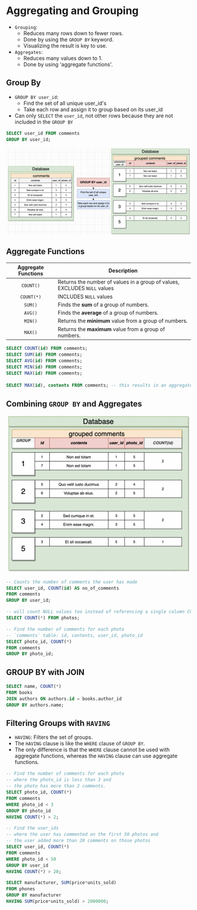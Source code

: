 # Aggregating and Grouping

- `Grouping`:
  - Reduces many rows down to fewer rows.
  - Done by using the `GROUP BY` keyword.
  - Visualizing the result is key to use.
- `Aggregates`:
  - Reduces many values down to 1.
  - Done by using 'aggregate functions'.

## Group By

- `GROUP BY user_id`:
  - Find the set of all unique user_id's
  - Take each row and assign it to group based on its user_id
- Can only `SELECT` the `user_id`, not other rows because they are not included in the `GROUP BY`

```sql
SELECT user_id FROM comments
GROUP BY user_id;
```

<img src="../pics/group-by.png" />

## Aggregate Functions

| Aggregate Functions | Description                                                               |
| :-----------------: | ------------------------------------------------------------------------- |
|      `COUNT()`      | Returns the number of values in a group of values, EXCLUDES `NULL` values |
|     `COUNT(*)`      | INCLUDES `NULL` values                                                    |
|       `SUM()`       | Finds the **sum** of a group of numbers.                                  |
|       `AVG()`       | Finds the **average** of a group of numbers.                              |
|       `MIN()`       | Returns the **minimum** value from a group of numbers.                    |
|       `MAX()`       | Returns the **maximum** value from a group of numbers.                    |

```sql
SELECT COUNT(id) FROM comments;
SELECT SUM(id) FROM comments;
SELECT AVG(id) FROM comments;
SELECT MIN(id) FROM comments;
SELECT MAX(id) FROM comments;

SELECT MAX(id), contents FROM comments; -- this results in an aggregate function error
```

## Combining `GROUP BY` and Aggregates

<img src="../pics/group-by2.png" />

```sql
-- Counts the number of comments the user has made
SELECT user_id, COUNT(id) AS no_of_comments
FROM comments
GROUP BY user_id;
```

```sql
-- will count NULL values too instead of referencing a single column COUNT(user_id)
SELECT COUNT(*) FROM photos;
```

```sql
-- Find the number of comments for each photo
-- `comments` table: id, contents, user_id, photo_id
SELECT photo_id, COUNT(*)
FROM comments
GROUP BY photo_id;
```

## GROUP BY with JOIN

```sql
SELECT name, COUNT(*)
FROM books
JOIN authors ON authors.id = books.author_id
GROUP BY authors.name;
```

## Filtering Groups with `HAVING`

- `HAVING`: Filters the set of groups.
- The `HAVING` clause is like the `WHERE` clause of `GROUP BY`.
- The only difference is that the `WHERE` clause cannot be used with aggregate functions, whereas the `HAVING` clause can use aggregate functions.

```sql
-- Find the number of comments for each photo
-- where the photo_id is less than 3 and
-- the photo has more than 2 comments.
SELECT photo_id, COUNT(*)
FROM comments
WHERE photo_id < 3
GROUP BY photo_id
HAVING COUNT(*) > 2;
```

```sql
-- Find the user_ids
-- where the user has commented on the first 50 photos and
-- the user added more than 20 comments on those photos
SELECT user_id, COUNT(*)
FROM comments
WHERE photo_id < 50
GROUP BY user_id
HAVING COUNT(*) > 20;
```

```sql
SELECT manufacturer, SUM(price*units_sold)
FROM phones
GROUP BY manufacturer
HAVING SUM(price*units_sold) > 2000000;
```
